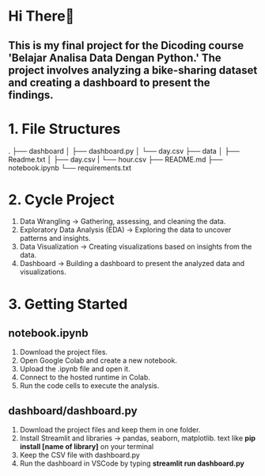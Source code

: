 # Hi There👋

## This is my final project for the Dicoding course 'Belajar Analisa Data Dengan Python.' The project involves analyzing a bike-sharing dataset and creating a dashboard to present the findings.

# 1. File Structures
.
├── dashboard
│   ├── dashboard.py
│   └── day.csv
├── data
│   ├── Readme.txt
│   ├── day.csv
|   └── hour.csv
├── README.md
├── notebook.ipynb
└── requirements.txt

# 2. Cycle Project
1. Data Wrangling -> Gathering, assessing, and cleaning the data.
2. Exploratory Data Analysis (EDA) -> Exploring the data to uncover patterns and insights.
3. Data Visualization -> Creating visualizations based on insights from the data.
4. Dashboard -> Building a dashboard to present the analyzed data and visualizations.

# 3. Getting Started
## notebook.ipynb
1. Download the project files.
2. Open Google Colab and create a new notebook.
3. Upload the .ipynb file and open it.
4. Connect to the hosted runtime in Colab.
5. Run the code cells to execute the analysis.

## dashboard/dashboard.py
1. Download the project files and keep them in one folder.
2. Install Streamlit and libraries -> pandas, seaborn, matplotlib. text like **pip install [name of library]** on your terminal
3. Keep the CSV file with dashboard.py
4. Run the dashboard in VSCode by typing **streamlit run dashboard.py**





